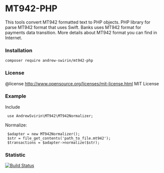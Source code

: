 # MT942-PHP
This tools convert MT942 formatted text to PHP objects. PHP library for parse MT942 format that uses Swift.
Banks uses MT942 format for payments data transition.
More details about MT942 format you can find in Internet.

### Installation
`composer require andrew-swirin/mt942-php`

### License
@license http://www.opensource.org/licenses/mit-license.html  MIT License

### Example
Include
```
 use AndrewSvirin\MT942\MT942Normalizer;
```
Normalize:
```
 $adapter = new MT942Normalizer();
 $str = file_get_contents('path_to_file.mt942');
 $transactions = $adapter->normalize($str);
```

### Statistic
[![Build Status](https://travis-ci.com/andrew-svirin/mt942-php.svg?branch=master)](https://travis-ci.com/andrew-svirin/mt942-php)